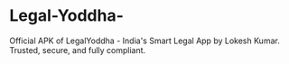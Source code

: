 # Legal-Yoddha-
Official APK of LegalYoddha - India's Smart Legal App by Lokesh Kumar. Trusted, secure, and fully compliant.
